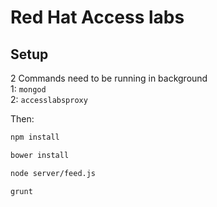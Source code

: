 # Red Hat Access labs

## Setup

2 Commands need to be running in background  
1: `mongod`  
2: `accesslabsproxy`  

Then:

```bash
npm install
```

```bash
bower install
```

```bash
node server/feed.js
```

```bash
grunt
```
